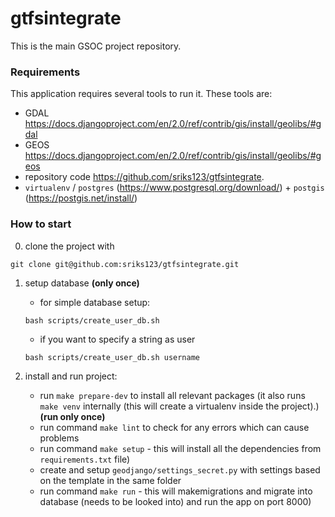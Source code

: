 # gtfsintegrate

This is the main GSOC project repository.

### Requirements
This application requires several tools to run it. These tools are:
- GDAL https://docs.djangoproject.com/en/2.0/ref/contrib/gis/install/geolibs/#gdal
- GEOS https://docs.djangoproject.com/en/2.0/ref/contrib/gis/install/geolibs/#geos
- repository code https://github.com/sriks123/gtfsintegrate.
- `virtualenv` / `postgres` (https://www.postgresql.org/download/) + `postgis` (https://postgis.net/install/)

### How to start

0. clone the project with

```git clone git@github.com:sriks123/gtfsintegrate.git```

1. setup database **(only once)**
    - for simple database setup:

    `bash scripts/create_user_db.sh`

    - if you want to specify a string as user

    `bash scripts/create_user_db.sh username`

2. install and run project:
    - run `make prepare-dev` to install all relevant packages
      (it also runs `make venv` internally (this will create a virtualenv inside the project).) **(run only once)**
    - run command `make lint` to check for any errors which can cause problems
    - run command `make setup` - this will install all the dependencies from `requirements.txt` file)
    - create and setup `geodjango/settings_secret.py` with settings based on the template in the same folder
    - run command `make run` - this will makemigrations and migrate into database (needs to be looked into) and run the app on port 8000)
